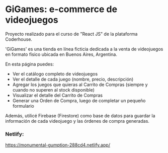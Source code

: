 # GiGames: e-commerce de videojuegos
Proyecto realizado para el curso de "React JS" de la plataforma Coderhouse.

'GiGames' es una tienda en línea ficticia dedicada a la venta de videojuegos en formato físico ubicada en Buenos Aires, Argentina. 

En esta página puedes:
- Ver el catálogo completo de videojuegos
- Ver el detalle de cada juego (nombre, precio, descripción)
- Agregar los juegos que quieras al Carrito de Compras (siempre y cuando no superen al stock disponible)
- Visualizar el detalle del Carrito de Compras
- Generar una Orden de Compra, luego de completar un pequeño formulario

Además, utilicé Firebase (Firestore) como base de datos para guardar la información de cada videojuego y las órdenes de compra generadas.

### Netlify: 
https://monumental-gumption-288cd4.netlify.app/
